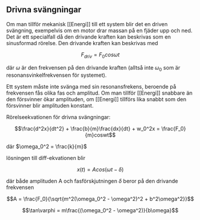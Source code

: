 ## Drivna svängningar

Om man tillför mekanisk [[Energi]] till ett system blir det en driven svängning, exempelvis om en motor drar massan på en fjäder upp och ned. Det är ett specialfall då den drivande kraften kan beskrivas som en sinusformad rörelse. Den drivande kraften kan beskrivas med 

$$    F_{driv} = F_0cos\omega t$$

där $\omega$ är den frekvensen på den drivande kraften (alltså inte $\omega_0$ som är resonansvinkelfrekvensen för systemet). 

Ett system måste inte svänga med sin resonansfrekens, beroende på frekvensen fås olika fas och amplitud. Om man tillför [[Energi]] snabbare än den försvinner ökar amplituden, om [[Energi]] tillförs lika snabbt som den försvinner blir amplituden konstant. 

Rörelseekvationen för drivna svängningar:

$$\frac{d^2x}{dt^2} + \frac{b}{m}\frac{dx}{dt} + w_0^2x = \frac{F_0}{m}coswt$$

där $\omega_0^2 = \frac{k}{m}$

lösningen till diff-ekvationen blir

$$x(t) = Acos(\omega t - \delta)$$

där både amplituden A och fasförskjutningen $\delta$ beror på den
drivande frekvensen

$$A = \frac{F_0}{\sqrt{m^2(\omega_0^2 - \omega^2)^2 + b^2\omega^2}}$$

$$\tan\varphi = m\frac{(\omega_0^2 - \omega^2)}{b\omega}$$